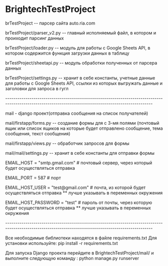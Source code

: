 # BrightechTestProject


brTestProject -- парсер сайта auto.ria.com 
<p>brTestProject/parser_v2.py -- главный исполняемый файл, в котором и проиходит парсинг данных</p>
<p>brTestProject/loader.py -- модуль для работы с Google Sheets API, в котором содержится функция загрузки данных в таблицу</p>
<p>brTestProject/sheetapi.py -- модуль обработки полученных от парсера данных</p>
<p>brTestProject/settings.py -- хранит в себе константы, учетные данные для работы с Google Sheets API, ссылки из которых выгружать данные и заголовки для запроса в гугл</p>
-------------------------------------------------------------------------------------------------------------------------------------------------------

mail - django проект(отправка сообщения на список получателей)
<p>mail/firstapp/forms.py -- создание формы для с 3-мя полями (почтовый ящик или список ящиков на которые будет отправлено сообщение, тема сообщения, текст сообщения)</p>
<p>mail/firstapp/views.py -- обработчик запросов для формы</p>
<p>mail/mail/settings.py -- хранит в себе константы для отправки формы</p>
<p>EMAIL_HOST = "smtp.gmail.com" # почтовый сервер, через который будет осуществляться отправка</p>
<p>EMAIL_PORT = 587 # порт</p>
<p>EMAIL_HOST_USER = "test@gmail.com" # почта, из которой будет осуществляться отправка ** лучше указывать в переменных окружения </p>
<p>EMAIL_HOST_PASSWORD = "test" # пароль от почты, через которую будет осуществляться отправка ** лучше указывать в переменных окружения</p>
-------------------------------------------------------------------------------------------------------------------------------------------------------

Все необходимые библиотеки находятся в файле requirements.txt 
Для установки используйте: pip install -r requirements.txt

Для запуска Django проекта перейдите в BrightechTestProject/mail/ и выполните следующую команду : python manage.py runserver

